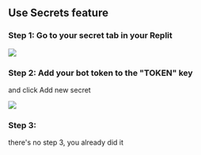 ## Use Secrets feature

### Step 1: Go to your secret tab in your Replit

![](https://i.ibb.co/JcYL04F/image.png)

### Step 2: Add your bot token to the "TOKEN" key
and click Add new secret

![](https://i.ibb.co/qs2kMm0/image.png)

### Step 3:
there's no step 3, you already did it

